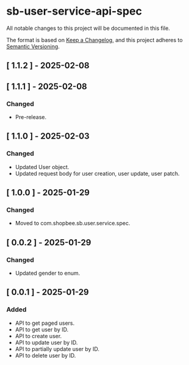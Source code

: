 # sb-user-service-api-spec

All notable changes to this project will be documented in this file.

The format is based on [Keep a Changelog](https://keepachangelog.com/en/1.0.0/),
and this project adheres to [Semantic Versioning](https://semver.org/spec/v2.0.0.html).

## [ 1.1.2 ] - 2025-02-08

## [ 1.1.1 ] - 2025-02-08
### Changed
- Pre-release.

## [ 1.1.0 ] - 2025-02-03
### Changed
- Updated User object.
- Updated request body for user creation, user update, user patch.

## [ 1.0.0 ] - 2025-01-29
### Changed
- Moved to com.shopbee.sb.user.service.spec.

## [ 0.0.2 ] - 2025-01-29
### Changed
- Updated gender to enum.

## [ 0.0.1 ] - 2025-01-29
### Added
- API to get paged users.
- API to get user by ID.
- API to create user.
- API to update user by ID.
- API to partially update user by ID.
- API to delete user by ID.
